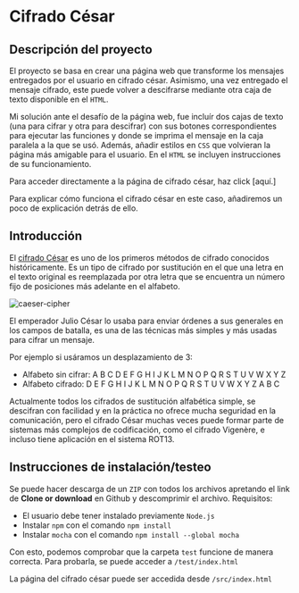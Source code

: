 # Cifrado César

## Descripción del proyecto

El proyecto se basa en crear una página web que transforme los mensajes entregados por el usuario en
cifrado césar. Asimismo, una vez entregado el mensaje cifrado, este puede volver a descifrarse mediante
otra caja de texto disponible en el `HTML`.

Mi solución ante el desafío de la página web, fue incluír dos cajas de texto (una para cifrar
y otra para descifrar) con sus botones correspondientes para ejecutar las funciones y donde se imprima el 
mensaje en la caja paralela a la que se usó. Además, añadir estilos en `CSS` que volvieran la página más amigable
para el usuario. En el `HTML` se incluyen instrucciones de su funcionamiento.

Para acceder directamente a la página de cifrado césar, haz click [aquí.]

Para explicar cómo funciona el cifrado césar en este caso, añadiremos un poco de explicación
detrás de ello.

## Introducción

El [cifrado César](https://en.wikipedia.org/wiki/Caesar_cipher) es uno de los
primeros métodos de cifrado conocidos históricamente. Es un tipo de cifrado por
sustitución en el que una letra en el texto original es reemplazada por otra
letra que se encuentra un número fijo de posiciones más adelante en el alfabeto.

![caeser-cipher](https://upload.wikimedia.org/wikipedia/commons/thumb/2/2b/Caesar3.svg/2000px-Caesar3.svg.png)

El emperador Julio César lo usaba para enviar órdenes a sus generales en los
campos de batalla, es una de las técnicas más simples y más usadas para cifrar
un mensaje.

Por ejemplo si usáramos un desplazamiento de 3:

* Alfabeto sin cifrar: A B C D E F G H I J K L M N O P Q R S T U V W X Y Z
* Alfabeto cifrado: D E F G H I J K L M N O P Q R S T U V W X Y Z A B C

Actualmente todos los cifrados de sustitución alfabética simple, se descifran
con facilidad y en la práctica no ofrece mucha seguridad en la comunicación,
pero el cifrado César muchas veces puede formar parte de sistemas más complejos
de codificación, como el cifrado Vigenère, e incluso tiene aplicación en el
sistema ROT13.

## Instrucciones de instalación/testeo

Se puede hacer descarga de un `ZIP` con todos los archivos apretando el link de 
**Clone or download** en Github y descomprimir el archivo.
Requisitos:
* El usuario debe tener instalado previamente `Node.js`
* Instalar `npm` con el comando `npm install`
* Instalar `mocha` con el comando `npm install --global mocha`

Con esto, podemos comprobar que la carpeta `test` funcione de manera correcta. Para probarla,
se puede acceder a `/test/index.html`

La página del cifrado césar puede ser accedida desde `/src/index.html`